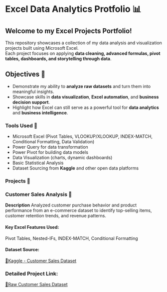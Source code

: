 # Excel Data Analytics Protfolio 📊
## Welcome to my **Excel Projects Portfolio!**
This repository showcases a collection of my data analysis and visualization projects built using Microsoft Excel.  
Each project focuses on applying **data cleaning, advanced formulas, pivot tables, dashboards, and storytelling through data**.

## Objectives 🎯
- Demonstrate my ability to **analyze raw datasets** and turn them into meaningful insights.  
- Showcase skills in **data visualization**, **Excel automation**, and **business decision support**.  
- Highlight how Excel can still serve as a powerful tool for **data analytics** and **business intelligence**.

### Tools Used 🧰
- Microsoft Excel (Pivot Tables, VLOOKUP/XLOOKUP, INDEX-MATCH, Conditional Formatting, Data Validation)  
- Power Query for data transformation  
- Power Pivot for building data models  
- Data Visualization (charts, dynamic dashboards)  
- Basic Statistical Analysis  
- Dataset Sourcing from **Kaggle** and other open data platforms

### Projects 📁
### Customer Sales Analysis 🏪
**Description**
Analyzed customer purchase behavior and product performance from an e-commerce dataset to identify top-selling items, customer retention trends, and revenue patterns.
#### **Key Excel Features Used:**  
Pivot Tables, Nested-IFs, INDEX-MATCH, Conditional Formatting
#### **Dataset Source:**
[🔗Kaggle - Customer Sales Dataset](https://www.kaggle.com/datasets/atulkgoyl/customer-sale-dataset-for-visualization/data)
### **Detailed Project Link:**
[🔗Raw Customer Sales Dataset](https://github.com/giomusyaffa/Excel/blob/e59c96e7f3ace8633a3d397ce36aa82542416e33/Customer%20Sale%20Dataset%20for%20Visualization.csv)

